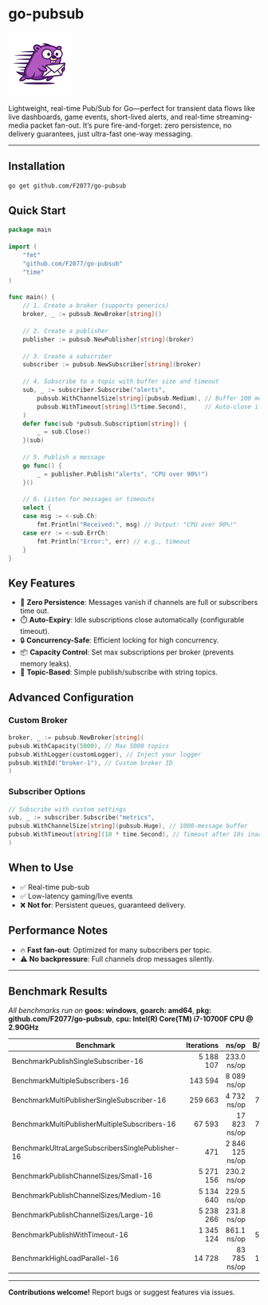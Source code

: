 # go-pubsub

<img src="logo.png" width="128px" alt="logo">

Lightweight, real-time Pub/Sub for Go—perfect for transient data flows like live dashboards, game events, short-lived alerts, and real-time streaming-media packet fan-out. It’s pure fire-and-forget: zero persistence, no delivery guarantees, just ultra-fast one-way messaging.

---

## Installation

```bash
go get github.com/F2077/go-pubsub
```

## Quick Start

```go
package main

import (
	"fmt"
	"github.com/F2077/go-pubsub"
	"time"
)

func main() {
	// 1. Create a broker (supports generics)
	broker, _ := pubsub.NewBroker[string]()

	// 2. Create a publisher
	publisher := pubsub.NewPublisher[string](broker)

	// 3. Create a subscriber
	subscriber := pubsub.NewSubscriber[string](broker)

	// 4. Subscribe to a topic with buffer size and timeout
	sub, _ := subscriber.Subscribe("alerts",
		pubsub.WithChannelSize[string](pubsub.Medium), // Buffer 100 messages
		pubsub.WithTimeout[string](5*time.Second),     // Auto-close if idle
	)
	defer func(sub *pubsub.Subscription[string]) {
		_ = sub.Close()
	}(sub)

	// 5. Publish a message
	go func() {
		_ = publisher.Publish("alerts", "CPU over 90%!")
	}()

	// 6. Listen for messages or timeouts
	select {
	case msg := <-sub.Ch:
		fmt.Println("Received:", msg) // Output: "CPU over 90%!"
	case err := <-sub.ErrCh:
		fmt.Println("Error:", err) // e.g., timeout
	}
}
```

## Key Features

- 🚀 **Zero Persistence**: Messages vanish if channels are full or subscribers time out.
- ⏱️ **Auto-Expiry**: Idle subscriptions close automatically (configurable timeout).
- 🔒 **Concurrency-Safe**: Efficient locking for high concurrency.
- 📦 **Capacity Control**: Set max subscriptions per broker (prevents memory leaks).
- 📡 **Topic-Based**: Simple publish/subscribe with string topics.

## Advanced Configuration

### Custom Broker

```go
broker, _ := pubsub.NewBroker[string](
pubsub.WithCapacity(5000), // Max 5000 topics
pubsub.WithLogger(customLogger), // Inject your logger
pubsub.WithId("broker-1"), // Custom broker ID
)
```

### Subscriber Options

```go
// Subscribe with custom settings
sub, _ := subscriber.Subscribe("metrics",
pubsub.WithChannelSize[string](pubsub.Huge), // 1000-message buffer
pubsub.WithTimeout[string](10 * time.Second), // Timeout after 10s inactivity
)
```

## When to Use

- ✅ Real-time pub-sub
- ✅ Low-latency gaming/live events
- ❌ **Not for**: Persistent queues, guaranteed delivery.

## Performance Notes

- 🔥 **Fast fan-out**: Optimized for many subscribers per topic.
- ⚠️ **No backpressure**: Full channels drop messages silently.

---

## Benchmark Results

_All benchmarks run on_ **goos: windows**, **goarch: amd64**, **pkg: github.com/F2077/go-pubsub**, **cpu: Intel(R) Core(TM) i7-10700F CPU @ 2.90GHz**

| Benchmark                                        | Iterations |           ns/op | B/op | allocs/op |
|--------------------------------------------------|-----------:|----------------:|-----:|----------:|
| BenchmarkPublishSingleSubscriber-16              |  5 188 107 |     233.0 ns/op |   96 |         2 |
| BenchmarkMultipleSubscribers-16                  |    143 594 |     8 089 ns/op |   96 |         2 |
| BenchmarkMultiPublisherSingleSubscriber-16       |    259 663 |     4 732 ns/op |  776 |        21 |
| BenchmarkMultiPublisherMultipleSubscribers-16    |     67 593 |    17 823 ns/op |  776 |        21 |
| BenchmarkUltraLargeSubscribersSinglePublisher-16 |        471 | 2 846 125 ns/op |   96 |         2 |
| BenchmarkPublishChannelSizes/Small-16            |  5 271 156 |     230.2 ns/op |   96 |         2 |
| BenchmarkPublishChannelSizes/Medium-16           |  5 134 640 |     229.5 ns/op |   96 |         2 |
| BenchmarkPublishChannelSizes/Large-16            |  5 238 266 |     231.8 ns/op |   96 |         2 |
| BenchmarkPublishWithTimeout-16                   |  1 345 124 |     861.1 ns/op |  507 |         7 |
| BenchmarkHighLoadParallel-16                     |     14 728 |    83 785 ns/op |  100 |         2 |

---

**Contributions welcome!** Report bugs or suggest features via issues.
